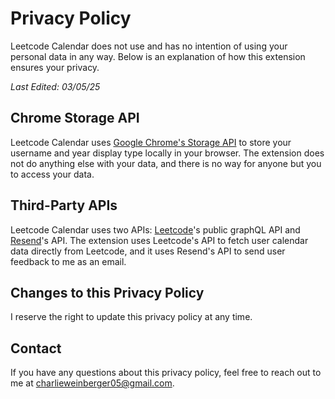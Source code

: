 # Privacy Policy

Leetcode Calendar does not use and has no intention of using your personal data in any way. Below is an explanation of how this extension ensures your privacy.

*Last Edited: 03/05/25*

## Chrome Storage API

Leetcode Calendar uses [Google Chrome's Storage API](https://developer.chrome.com/docs/extensions/reference/api/storage) to store your username and year display type locally in your browser. The extension does not do anything else with your data, and there is no way for anyone but you to access your data.

## Third-Party APIs

Leetcode Calendar uses two APIs: [Leetcode](https://leetcode.com/)'s public graphQL API and [Resend](https://resend.com/)'s API. The extension uses Leetcode's API to fetch user calendar data directly from Leetcode, and it uses Resend's API to send user feedback to me as an email.

## Changes to this Privacy Policy

I reserve the right to update this privacy policy at any time.

## Contact

If you have any questions about this privacy policy, feel free to reach out to me at charlieweinberger05@gmail.com.